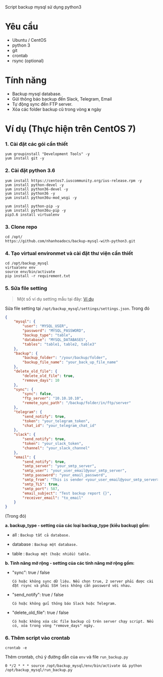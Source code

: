 Script backup mysql sử dụng python3

# Yêu cầu 
- Ubuntu / CentOS
- python 3
- git 
- crontab
- rsync (optional)

# Tính năng 

- Backup mysql database.
- Gửi thông báo backup đến Slack, Telegram, Email
- Tự động sync đến FTP server.
- Xóa các folder backup cũ trong vòng **x** ngày

# Ví dụ (Thực hiện trên CentOS 7)

### 1. Cài đặt các gói cần thiết

```
yum groupinstall "Development Tools" -y
yum install git -y
```

### 2. Cài đặt python 3.6

```
yum install https://centos7.iuscommunity.org/ius-release.rpm -y
yum install python-devel -y
yum install python36-devel -y
yum install python36 -y
yum install python36u-mod_wsgi -y

yum install python-pip -y
yum install python36u-pip -y
pip3.6 install virtualenv
```

### 3. Clone repo

```
cd /opt/
https://github.com/nhanhoadocs/backup-mysql-with-python3.git
```

### 4. Tạo virtual environmet và cài đặt thư viện cần thiết

```
cd /opt/backup_mysql
virtualenv env
source env/bin/activate
pip install -r requirement.txt
```

### 5. Sửa file setting

> Một số ví dụ setting mẫu tại đây: [Ví dụ](https://github.com/nhanhoadocs/backup-mysql-with-python3/blob/master/example/example.md)

Sửa file setting tại  `/opt/backup_mysql/settings/settings.json`. Trong đó

```json
{
    "mysql": {
        "user": "MYSQL_USER",
        "password": "MYSQL_PASSWORD",
        "backup_type": "table", 
        "database": "MYSQL_DATABASES",
        "tables": "table1, table2, table3"
    },
    "backup": {
        "backup_folder": "/your/backup/folder",
        "backup_file_name": "your_back_up_file_name"
    },
    "delete_old_file": {
        "delete_old_file": true,
        "remove_days": 10
    },
    "sync": {
        "sync": false,
        "ftp_server": "10.10.10.10",
        "remote_sync_path": "/backup/folder/in/ftp/server"
    },
    "telegram": {
        "send_notify": true,
        "token": "your_telegram_token",
        "chat_id": "your_telegram_chat_id"
    },
    "slack": {
        "send_notify": true,
        "token": "your_slack_token",
        "channel": "your_slack_channel"
    },
    "email": {
        "send_notify": true,
        "smtp_server": "your_smtp_server",
        "smtp_user": "your_user_email@your_smtp_server",
        "smtp_password": "your_email_password",
        "smtp_from": "This is sender <your_user_email@your_smtp_server>",
        "smtp_TLS": true,
        "smtp_port": 587,
        "email_subject": "Test backup report {}",
        "receiver_email": "to_email"
    }
}
```

(Trong đó)

**a. backup_type - setting của các loại backup_type (kiểu backup) gồm:**

- all : `Backup tất cả database.`

- database : `Backup một database.`

- table : `Backup một (hoặc nhiều) table.`

**b. Tính năng mở rộng - setting của các tính năng mở rộng gồm:**

- "sync": true / false 

    ```
    Có hoặc không sync dữ liệu. Nếu chọn true, 2 server phải được cài đặt rsync và phải SSH less không cần password với nhau.
    ```

- "send_notify": true / false 

    ```
    Có hoặc không gửi thông báo Slack hoặc Telegram.
    ```

- "delete_old_file": true / false

    ```
    Có hoặc không xóa các file backup cũ trên server chạy script. Nếu có, xóa trong vòng "remove_days" ngày.
    ```


### 6. Thêm script vào crontab

```
crontab -e
```

Thêm crontab, chú ý đường dẫn của `env` và file `run_backup.py`


```
0 */2 * * * source /opt/backup_mysql/env/bin/activate && python /opt/backup_mysql/run_backup.py
```


